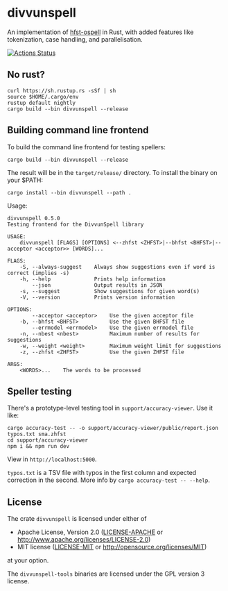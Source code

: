 # divvunspell

An implementation of [hfst-ospell](https://github.com/hfst/hfst-ospell) in Rust, with added features like tokenization, case handling, and parallelisation.

[![Actions Status](https://github.com/divvun/divvunspell/workflows/Continuous%20Integration/badge.svg)](https://github.com/divvun/divvunspell/actions)

## No rust?
```
curl https://sh.rustup.rs -sSf | sh
source $HOME/.cargo/env
rustup default nightly
cargo build --bin divvunspell --release
```

## Building command line frontend

To build the command line frontend for testing spellers:

```
cargo build --bin divvunspell --release
```

The result will be in the `target/release/` directory. To install the binary on your $PATH:

```
cargo install --bin divvunspell --path .
```

Usage:

```
divvunspell 0.5.0
Testing frontend for the DivvunSpell library

USAGE:
    divvunspell [FLAGS] [OPTIONS] <--zhfst <ZHFST>|--bhfst <BHFST>|--acceptor <acceptor>> [WORDS]...

FLAGS:
    -S, --always-suggest    Always show suggestions even if word is correct (implies -s)
    -h, --help              Prints help information
        --json              Output results in JSON
    -s, --suggest           Show suggestions for given word(s)
    -V, --version           Prints version information

OPTIONS:
        --acceptor <acceptor>    Use the given acceptor file
    -b, --bhfst <BHFST>          Use the given BHFST file
        --errmodel <errmodel>    Use the given errmodel file
    -n, --nbest <nbest>          Maximum number of results for suggestions
    -w, --weight <weight>        Maximum weight limit for suggestions
    -z, --zhfst <ZHFST>          Use the given ZHFST file

ARGS:
    <WORDS>...    The words to be processed
```

## Speller testing

There's a prototype-level testing tool in `support/accuracy-viewer`. Use it like:

```
cargo accuracy-test -- -o support/accuracy-viewer/public/report.json typos.txt sma.zhfst
cd support/accuracy-viewer
npm i && npm run dev
```

View in `http://localhost:5000`.

`typos.txt` is a TSV file with typos in the first column and expected correction in the second.
More info by `cargo accuracy-test -- --help`.

## License

The crate `divvunspell` is licensed under either of

 * Apache License, Version 2.0 ([LICENSE-APACHE](LICENSE-APACHE) or http://www.apache.org/licenses/LICENSE-2.0)
 * MIT license ([LICENSE-MIT](LICENSE-MIT) or http://opensource.org/licenses/MIT)

at your option.

The `divvunspell-tools` binaries are licensed under the GPL version 3 license.
